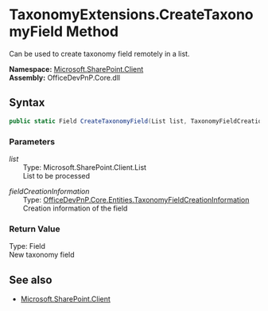 # TaxonomyExtensions.CreateTaxonomyField Method  
Can be used to create taxonomy field remotely in a list.  

**Namespace:** [Microsoft.SharePoint.Client](Microsoft.SharePoint.Client.md)  
**Assembly:** OfficeDevPnP.Core.dll  
## Syntax
```C#
public static Field CreateTaxonomyField(List list, TaxonomyFieldCreationInformation fieldCreationInformation)
```
### Parameters
*list*  
&emsp;&emsp;Type: Microsoft.SharePoint.Client.List  
&emsp;&emsp;List to be processed  

*fieldCreationInformation*  
&emsp;&emsp;Type: [OfficeDevPnP.Core.Entities.TaxonomyFieldCreationInformation](OfficeDevPnP.Core.Entities.TaxonomyFieldCreationInformation.md)  
&emsp;&emsp;Creation information of the field  

### Return Value
Type: Field  
New taxonomy field

## See also
- [Microsoft.SharePoint.Client](Microsoft.SharePoint.Client.md)
